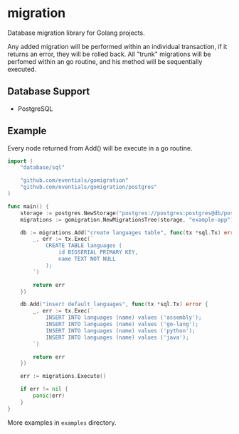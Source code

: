 # migration

Database migration library for Golang projects.

Any added migration will be performed within an individual transaction, if it returns an error, they will be rolled back.
All "trunk" migrations will be perfomed within an go routine, and his method will be sequentially executed.

## Database Support

- PostgreSQL

## Example

Every node returned from Add() will be execute in a go routine.

```go
import (
	"database/sql"

	"github.com/eventials/gomigration"
	"github.com/eventials/gomigration/postgres"
)

func main() {
	storage := postgres.NewStorage("postgres://postgres:postgres@db/postgres?sslmode=disable")
	migrations := gomigration.NewMigrationsTree(storage, "example-app")

	db := migrations.Add("create languages table", func(tx *sql.Tx) error {
		_, err := tx.Exec(`
			CREATE TABLE languages (
				id BIGSERIAL PRIMARY KEY,
				name TEXT NOT NULL
			);
		`)

		return err
	})

	db.Add("insert default languages", func(tx *sql.Tx) error {
		_, err := tx.Exec(`
			INSERT INTO languages (name) values ('assembly');
			INSERT INTO languages (name) values ('go-lang');
			INSERT INTO languages (name) values ('python');
			INSERT INTO languages (name) values ('java');
		`)

		return err
	})

	err := migrations.Execute()

	if err != nil {
		panic(err)
	}
}
```

More examples in `examples` directory.
